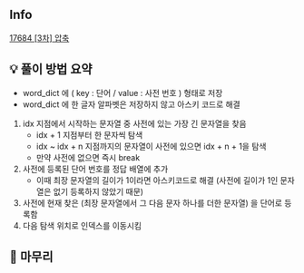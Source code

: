 ## Info
[17684 [3차] 압축](https://school.programmers.co.kr/learn/courses/30/lessons/17684)

## 💡 풀이 방법 요약
- word_dict 에 ( key : 단어 / value : 사전 번호 ) 형태로 저장
- word_dict 에 한 글자 알파벳은 저장하지 않고 아스키 코드로 해결 
1. idx 지점에서 시작하는 문자열 중 사전에 있는 가장 긴 문자열을 찾음
   - idx + 1 지점부터 한 문자씩 탐색
   - idx ~ idx + n 지점까지의 문자열이 사전에 있으면 idx + n + 1을 탐색
   - 만약 사전에 없으면 즉시 break
2. 사전에 등록된 단어 번호를 정답 배열에 추가
   - 이때 최장 문자열의 길이가 1이라면 아스키코드로 해결 (사전에 길이가 1인 문자열은 없기 등록하지 않았기 때문)
3. 사전에 현재 찾은 (최장 문자열에서 그 다음 문자 하나를 더한 문자열) 을 단어로 등록함
4. 다음 탐색 위치로 인덱스를 이동시킴

## 🙂 마무리

